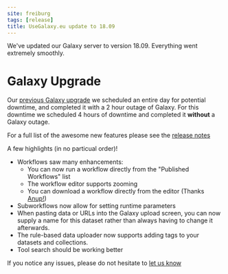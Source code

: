 ```yaml
---
site: freiburg
tags: [release]
title: UseGalaxy.eu update to 18.09
---
```


We've updated our Galaxy server to version 18.09. Everything went extremely smoothly.

# Galaxy Upgrade

Our [previous Galaxy upgrade](../2018-05-25-galaxy-1805-and-gdpr/) we scheduled
an entire day for potential downtime, and completed it with a 2 hour outage of
Galaxy. For this downtime we scheduled 4 hours of downtime and completed it
**without** a Galaxy outage.

For a full list of the awesome new features
please see the [release notes](https://docs.galaxyproject.org/en/release_18.09/releases/18.09_announce.html)

A few highlights (in no particual order)!

- Workflows saw many enhancements:
  - You can now run a workflow directly from the "Published Workflows" list
  - The workflow editor supports zooming
  - You can download a workflow directly from the editor (Thanks [Anup!](/freiburg/people))
- Subworkflows now allow for setting runtime parameters
- When pasting data or URLs into the Galaxy upload screen, you can now supply a
  name for this dataset rather than always having to change it afterwards.
- The rule-based data uploader now supports adding tags to your datasets and collections.
- Tool search should be working better

If you notice any issues, please do not hesitate to [let us know](mailto:galaxy@informatik.uni-freiburg.de)
